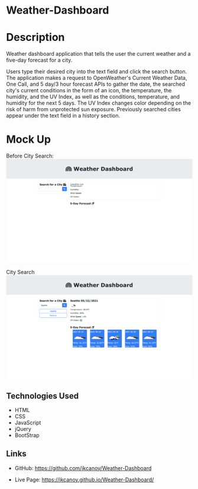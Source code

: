 # Weather-Dashboard

# Description

Weather dashboard application that tells the user the current weather and a five-day forecast for a city. 

Users type their desired city into the text field and click the search button. The application makes a request to OpenWeather's Current Weather Data, One Call, and 5 day/3 hour forecast APIs to gather the date, the searched city's current conditions in the form of an icon, the temperature, the humidity, and the UV Index, as well as the conditions, temperature, and humidity for the next 5 days. The UV Index changes color depending on the risk of harm from unprotected sun exposure. Previously searched cities appear under the text field in a history section. 

# Mock Up

Before City Search:
![Search history, current weather, and 5-day forecast are empty before a city has been searched](./assets/images/beforeScreen.png)

City Search
![City name appears in history, current weather data and 5-day forecast data propogated onto respective cards](./assets/images/weatherDashScreenShot.png)

## Technologies Used

* HTML
* CSS
* JavaScript
* jQuery
* BootStrap

## Links

* GitHub: https://github.com/jkcanoy/Weather-Dashboard

* Live Page: https://jkcanoy.github.io/Weather-Dashboard/

